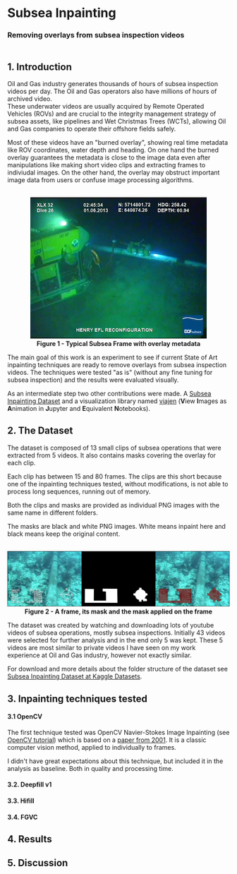 # Subsea Inpainting
### Removing overlays from subsea inspection videos <br><br>


## 1. Introduction

Oil and Gas industry generates thousands of hours of subsea inspection videos per day. The Oil and Gas operators also have millions of hours of archived video. <br>
These underwater videos are usually acquired by Remote Operated Vehicles (ROVs) and are crucial to the integrity management strategy of subsea assets, like pipelines and Wet Christmas Trees (WCTs), allowing Oil and Gas companies to operate their offshore fields safely. <br>

Most of these videos have an "burned overlay", showing real time metadata like ROV coordinates, water depth and heading. On one hand the burned overlay guarantees the metadata is close to the image data even after manipulations like making short video clips and extracting frames to indiviudal images. On the other hand, the overlay may obstruct important image data from users or confuse image processing algorithms. <br>

<p align="center">
<br>
  <img src="https://github.com/brunomsantiago/subsea_inpainting/raw/main/images/typical_subsea_frame.png">
  <br><b>Figure 1 - Typical Subsea Frame with overlay metadata</b>
</p>

The main goal of this work is an experiment to see if current State of Art inpainting techniques are ready to remove overlays from subsea inspection videos. The techniques were tested "as is" (without any fine tuning for subsea inspection) and the results were evaluated visually.

As an intermediate step two other contributions were made. A [Subsea Inpainting Dataset](https://www.kaggle.com/brunomsantiago/subsea-inpainting-dataset) and a visualization library named [viajen](https://github.com/brunomsantiago/viajen) (**V**iew **I**mages as **A**nimation in **J**upyter and **E**quivalent **N**otebooks).


## 2. The Dataset

The dataset is composed of 13 small clips of subsea operations that were extracted from 5 videos. It also contains masks covering the overlay for each clip.

Each clip has between 15 and 80 frames. The clips are this short because one of the inpainting techniques tested, without modifications, is not able to process long sequences, running out of memory.

Both the clips and masks are provided as individual PNG images with the same name in different folders.

 The masks are black and white PNG images. White means inpaint here and black means keep the original content.

 <p align="center">
 <br>
   <img src="https://github.com/brunomsantiago/subsea_inpainting/raw/main/images/frame_plus_mask.png">
   <br><b>Figure 2 - A frame, its mask and the mask applied on the frame</b>
 </p>

The dataset was created by watching and downloading lots of youtube videos of subsea operations, mostly subsea inspections. Initially 43 videos were selected for further analysis and in the end only 5 was kept. These 5 videos are most similar to private videos I have seen on my work experience at Oil and Gas industry, however not exactly similar.

For download and more details about the folder structure of the dataset see [Subsea Inpainting Dataset at Kaggle Datasets](https://www.kaggle.com/brunomsantiago/subsea-inpainting-dataset).

## 3. Inpainting techniques tested

#### 3.1 OpenCV

The first technique tested was OpenCV Navier-Stokes Image Inpainting (see [OpenCV tutorial](https://docs.opencv.org/master/df/d3d/tutorial_py_inpainting.html)) which is based on a [paper from 2001](https://ieeexplore.ieee.org/document/990497).
It is a classic computer vision method, applied to individually to frames.

I didn't have great expectations about this technique, but included it in the analysis as baseline. Both in quality and processing time.

#### 3.2. Deepfill v1

#### 3.3. Hifill

#### 3.4. FGVC

## 4. Results

## 5. Discussion
